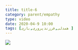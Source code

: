 ```yaml
---
title: title-6
category: parent/empathy
type: video
date: 2020-04-9 10:00
tags: [همدلی,فرزندپروری,بازی ]
---
```


[![](../../static/images/creativity-with-children-two-cover.webp)](../../static/videos/creativity-with-children-two.mp4)